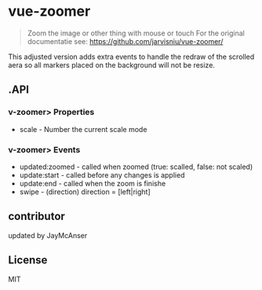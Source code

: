 # vue-zoomer

> Zoom the image or other thing with mouse or touch
For the original documentatie see: https://github.com/jarvisniu/vue-zoomer/

This adjusted version adds extra events to handle the redraw of the scrolled aera so all markers placed on the background
will not be resize.

## .API

### v-zoomer&gt; Properties

* scale - Number the current scale mode

### v-zoomer&gt; Events

* updated:zoomed - called when zoomed (true: scalled, false: not scaled)
* update:start - called before any changes is applied
* update:end - called when the zoom is finishe
* swipe - (direction) direction = [left|right]

## contributor

updated by JayMcAnser

## License

MIT
